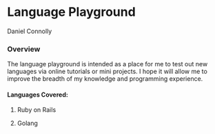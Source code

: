 # Language Playground

Daniel Connolly

### Overview

The language playground is intended as a place for me to test out new languages via online tutorials or mini projects. I hope it will allow me to improve the breadth of my knowledge and programming experience.

#### Languages Covered:

1. Ruby on Rails

2. Golang
